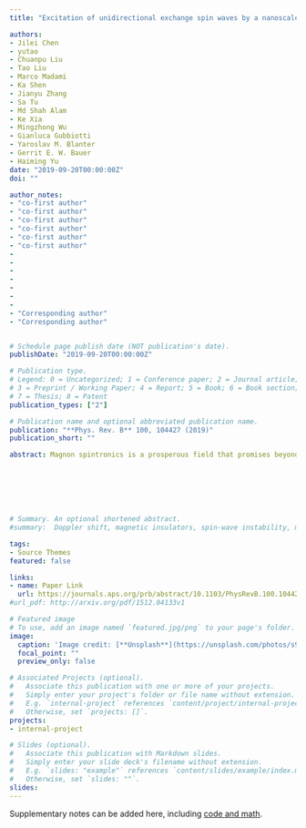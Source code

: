 ```yaml
---
title: "Excitation of unidirectional exchange spin waves by a nanoscale magnetic grating (Editors' Suggestion)"

authors:
- Jilei Chen
- yutao 
- Chuanpu Liu
- Tao Liu
- Marco Madami
- Ka Shen
- Jianyu Zhang
- Sa Tu
- Md Shah Alam
- Ke Xia
- Mingzhong Wu
- Gianluca Gubbiotti
- Yaroslav M. Blanter
- Gerrit E. W. Bauer
- Haiming Yu
date: "2019-09-20T00:00:00Z"
doi: ""

author_notes:
- "co-first author"
- "co-first author"
- "co-first author"
- "co-first author"
- "co-first author"
- "co-first author"
-
-
-
-
-
-
-
- "Corresponding author"
- "Corresponding author"


# Schedule page publish date (NOT publication's date).
publishDate: "2019-09-20T00:00:00Z"

# Publication type.
# Legend: 0 = Uncategorized; 1 = Conference paper; 2 = Journal article;
# 3 = Preprint / Working Paper; 4 = Report; 5 = Book; 6 = Book section;
# 7 = Thesis; 8 = Patent
publication_types: ["2"]

# Publication name and optional abbreviated publication name.
publication: "**Phys. Rev. B** 100, 104427 (2019)"
publication_short: ""

abstract: Magnon spintronics is a prosperous field that promises beyond-CMOS technology based on elementary excitations of the magnetic order that act as information carriers for future computational architectures. Unidirectional propagation of spin waves is key to the realization of magnonic logic devices. However, previous efforts to enhance the magnetostatic surface spin wave nonreciprocity did not realize (let alone control) purely unidirectional propagation. Here we experimentally demonstrate excitation of unidirectional exchange spin waves by a nanoscale magnetic grating consisting of Co nanowires fabricated on an ultrathin yttrium iron garnet film. We explain and model the nearly perfect unidirectional excitation by the chirality of the magneto-dipolar interactions between the Kittel mode of the nanowires and the exchange spin waves of the film. Reversal of the magnetic configurations of film and nanowire array from parallel to antiparallel changes the direction of the excited spin waves. Our results raise the prospect of a chiral magnonic logic without the need to involve fragile surface states.







# Summary. An optional shortened abstract.
#summary:  Doppler shift, magnetic insulators, spin-wave instability, magnon-magnon interactions.

tags:
- Source Themes
featured: false

links:
- name: Paper Link
  url: https://journals.aps.org/prb/abstract/10.1103/PhysRevB.100.104427
#url_pdf: http://arxiv.org/pdf/1512.04133v1

# Featured image
# To use, add an image named `featured.jpg/png` to your page's folder. 
image:
  caption: 'Image credit: [**Unsplash**](https://unsplash.com/photos/s9CC2SKySJM)'
  focal_point: ""
  preview_only: false

# Associated Projects (optional).
#   Associate this publication with one or more of your projects.
#   Simply enter your project's folder or file name without extension.
#   E.g. `internal-project` references `content/project/internal-project/index.md`.
#   Otherwise, set `projects: []`.
projects:
- internal-project

# Slides (optional).
#   Associate this publication with Markdown slides.
#   Simply enter your slide deck's filename without extension.
#   E.g. `slides: "example"` references `content/slides/example/index.md`.
#   Otherwise, set `slides: ""`.
slides:
---
```


Supplementary notes can be added here, including [code and math](https://sourcethemes.com/academic/docs/writing-markdown-latex/).
